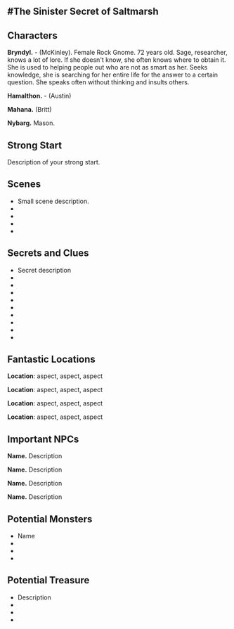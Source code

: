 #The Sinister Secret of Saltmarsh
---

## Characters

**Bryndyl.** - (McKinley). Female Rock Gnome.  72 years old.  Sage, researcher, knows a lot of lore.  If she doesn't know, she often knows where to obtain it.  She is used to helping people out who are not as smart as her.  Seeks knowledge, she is searching for her entire life for the answer to a certain question.   She speaks often without thinking and insults others.

**Hamalthon.** - (Austin)

**Mahana.** (Britt)

**Nybarg.** Mason.

## Strong Start

Description of your strong start.

## Scenes

* Small scene description.
* 
* 
* 
* 

## Secrets and Clues

* Secret description
* 
* 
* 
* 
* 
* 
* 
* 
* 

## Fantastic Locations

**Location**: aspect, aspect, aspect

**Location**: aspect, aspect, aspect

**Location**: aspect, aspect, aspect

**Location**: aspect, aspect, aspect

## Important NPCs

**Name.** Description

**Name.** Description

**Name.** Description

**Name.** Description

## Potential Monsters

* Name
* 
* 
* 
## Potential Treasure

* Description
* 
* 
* 
